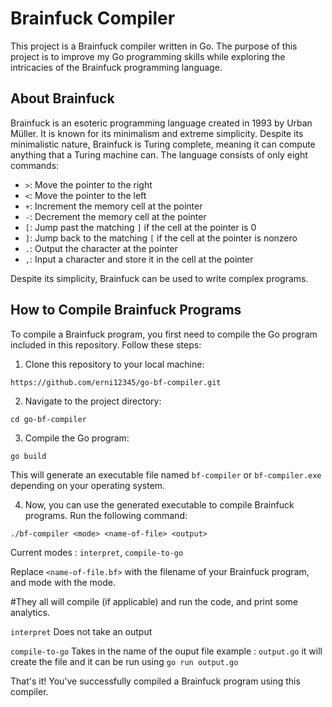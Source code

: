 # Brainfuck Compiler

This project is a Brainfuck compiler written in Go. The purpose of this project is to improve my Go programming skills while exploring the intricacies of the Brainfuck programming language.

## About Brainfuck

Brainfuck is an esoteric programming language created in 1993 by Urban Müller. It is known for its minimalism and extreme simplicity. Despite its minimalistic nature, Brainfuck is Turing complete, meaning it can compute anything that a Turing machine can. The language consists of only eight commands:

- `>`: Move the pointer to the right
- `<`: Move the pointer to the left
- `+`: Increment the memory cell at the pointer
- `-`: Decrement the memory cell at the pointer
- `[`: Jump past the matching `]` if the cell at the pointer is 0
- `]`: Jump back to the matching `[` if the cell at the pointer is nonzero
- `.`: Output the character at the pointer
- `,`: Input a character and store it in the cell at the pointer

Despite its simplicity, Brainfuck can be used to write complex programs.

## How to Compile Brainfuck Programs

To compile a Brainfuck program, you first need to compile the Go program included in this repository. Follow these steps:

1. Clone this repository to your local machine:
```
https://github.com/erni12345/go-bf-compiler.git
```

2. Navigate to the project directory:
```
cd go-bf-compiler
```

3. Compile the Go program:
```
go build
```

This will generate an executable file named `bf-compiler` or `bf-compiler.exe` depending on your operating system.

4. Now, you can use the generated executable to compile Brainfuck programs. Run the following command:
```
./bf-compiler <mode> <name-of-file> <output>
```
Current modes : `interpret`, `compile-to-go`

Replace `<name-of-file.bf>` with the filename of your Brainfuck program, and mode with the mode.

#They all will compile (if applicable) and run the code, and print some analytics.

`interpret` <mode> Does not take an output

`compile-to-go` <mode> Takes in the name of the ouput file example : `output.go` it will create the file and it can be run using `go run output.go`


That's it! You've successfully compiled a Brainfuck program using this compiler.


